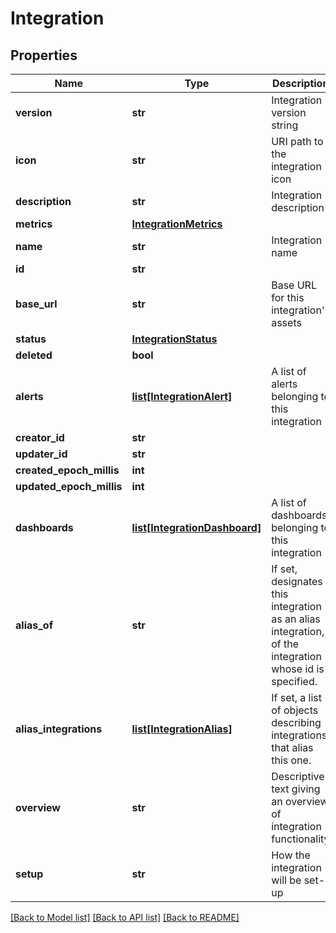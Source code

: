 # Integration

## Properties
Name | Type | Description | Notes
------------ | ------------- | ------------- | -------------
**version** | **str** | Integration version string | 
**icon** | **str** | URI path to the integration icon | 
**description** | **str** | Integration description | 
**metrics** | [**IntegrationMetrics**](IntegrationMetrics.md) |  | [optional] 
**name** | **str** | Integration name | 
**id** | **str** |  | [optional] 
**base_url** | **str** | Base URL for this integration&#39;s assets | [optional] 
**status** | [**IntegrationStatus**](IntegrationStatus.md) |  | [optional] 
**deleted** | **bool** |  | [optional] 
**alerts** | [**list[IntegrationAlert]**](IntegrationAlert.md) | A list of alerts belonging to this integration | [optional] 
**creator_id** | **str** |  | [optional] 
**updater_id** | **str** |  | [optional] 
**created_epoch_millis** | **int** |  | [optional] 
**updated_epoch_millis** | **int** |  | [optional] 
**dashboards** | [**list[IntegrationDashboard]**](IntegrationDashboard.md) | A list of dashboards belonging to this integration | [optional] 
**alias_of** | **str** | If set, designates this integration as an alias integration, of the integration whose id is specified. | [optional] 
**alias_integrations** | [**list[IntegrationAlias]**](IntegrationAlias.md) | If set, a list of objects describing integrations that alias this one. | [optional] 
**overview** | **str** | Descriptive text giving an overview of integration functionality | [optional] 
**setup** | **str** | How the integration will be set-up | [optional] 

[[Back to Model list]](../README.md#documentation-for-models) [[Back to API list]](../README.md#documentation-for-api-endpoints) [[Back to README]](../README.md)


